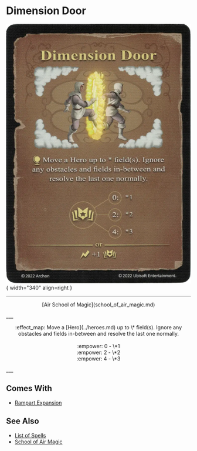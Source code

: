 # Dimension Door

![Dimension Door](../assets/spells-dimension_door.webp){ width="340" align=right }

___
<p style="text-align: center;" markdown>[Air School of Magic](school_of_air_magic.md)</p>
___
<p style="text-align: center;" markdown>:effect_map: Move a [Hero](../heroes.md) up to \* field(s). Ignore any obstacles and fields in-between and resolve the last one normally.<br><br>:empower: 0 - \*1<br>:empower: 2 - \*2<br>:empower: 4 - \*3</p>
___


## Comes With

- [Rampart Expansion](../content.md)


## See Also

- [List of Spells](../spells.md)
- [School of Air Magic](school_of_air_magic.md)
